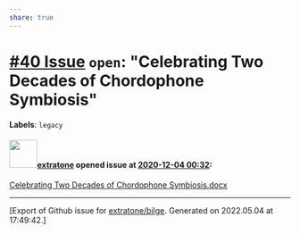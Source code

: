 ```yaml
---
share: true
---
```

# [\#40 Issue](https://github.com/extratone/bilge/issues/40) `open`: "Celebrating Two Decades of Chordophone Symbiosis"
**Labels**: `legacy`


#### <img src="https://avatars.githubusercontent.com/u/43663476?u=5047287ff0b8c3ce7f7e5858d204c9b3e57d8e44&v=4" width="50">[extratone](https://github.com/extratone) opened issue at [2020-12-04 00:32](https://github.com/extratone/bilge/issues/40):

[Celebrating Two Decades of Chordophone Symbiosis.docx](https://github.com/extratone/bilge/files/5639864/Celebrating.Two.Decades.of.Chordophone.Symbiosis.docx)





-------------------------------------------------------------------------------



[Export of Github issue for [extratone/bilge](https://github.com/extratone/bilge). Generated on 2022.05.04 at 17:49:42.]

